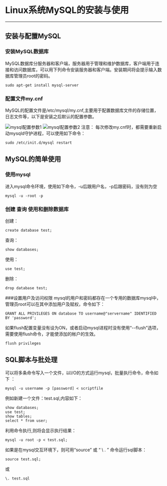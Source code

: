 ﻿# Linux系统MySQL的安装与使用

---

## 安装与配置MySQL    
### 安装MySQL数据库
MySQL数据库分服务器和客户端，服务器用于管理和维护数据库，客户端用于连接和访问数据库，可以用下列命令安装服务器和客户端。安装期间将会提示输入数据库管理员root的密码。
```
sudo apt-get install mysql-server
```
### 配置文件my.cnf
MySQL的配置文件是/etc/mysql/my.cnf,主要用于配置数据库文件的存储位置，日志文件等，以下是安装之后默认的配置参数。

![mysql配置参数1](http://www.iacheron.com/wp-content/uploads/2015/07/2015.07.24_19h25m36s_003_.jpg)
![mysql配置参数2](http://www.iacheron.com/wp-content/uploads/2015/07/2015.07.24_19h25m24s_002_.jpg)
注意：
每次修改my.cnf时，都需要重新启动mysqld守护进程，可以使用如下命令：
```
sudo /etc/init.d/mysql restart
```

## MySQL的简单使用
### 使用mysql
进入mysql命令环境，使用如下命令，-u后跟用户名，-p后跟密码，没有则为空
```
mysql -u -root -p 
```

### 创建 查询 使用和删除数据库
创建：
```
create database test;
```
查询： 
```
show databases;
```
使用：
```
use test;
```
删除：
```
drop database test;
```

###设置用户及访问权限
mysql的用户和密码都存在一个专用的数据库mysql中，管理员root可以在其中添加用户及赋权，命令如下：
```
GRANT ALL PRIVILEGES ON database TO username@"servername" IDENTIFIED  BY 'password';
```
如果flush配置变量没有设为ON，或者启动mysql进程时没有使用“--flush”选项，需要使用flush命令，才能使添加的帐户的生效。
```
flush privileges
```
## SQL脚本与批处理
可以将多条命令写入一个文件，以I/O的方式运行mysql，批量执行命令，命令如下 ：
```
mysql -u username -p [password] < scriptfile
```
例如新建一个文件：test.sql,内容如下：
```
show databases;
use test;
show tables;
select * from user;
```

利用命令执行,则将会显示执行结果：
```
mysql -u root -p < test.sql;
```
如果是在mysql交互环境下，则可用“source” 或 “ \ . ” 命令运行sql脚本：
```
source test.sql;
```
或
```
\. test.sql
```